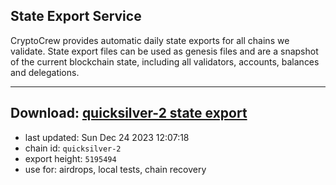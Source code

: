 ## State Export Service
CryptoCrew provides automatic daily state exports for all chains we validate. State export files can be used as genesis files and are a snapshot of the current blockchain state, including all validators, accounts, balances and delegations.

---
**Download: [quicksilver-2 state export](https://dl.ccvalidators.com/SERVICE/quicksilver/quicksilver-2_export_5195494.json)**
---

- last updated: Sun Dec 24 2023 12:07:18
- chain id: `quicksilver-2`
- export height: `5195494`
- use for: airdrops, local tests, chain recovery
